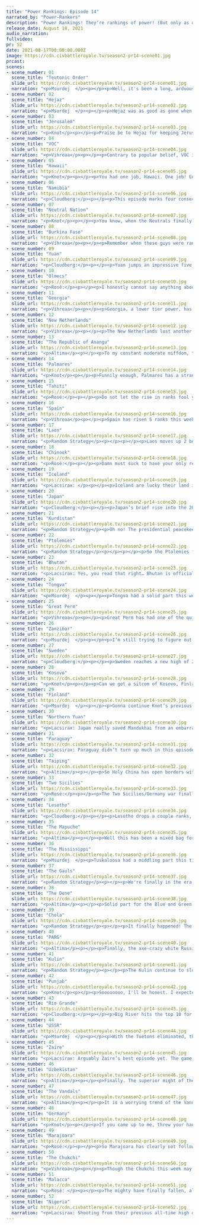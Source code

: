 ```yaml
---
title: "Power Rankings: Episode 14"
narrated_by: "Power-Rankers"
description: "Power Rankings! They’re rankings of power! (But only as of the instant of the end of the previous episode, as these are not meant to be future predictions!) Power Rankings!"
release_date: August 18, 2021
audio_narration:
fullvideo:
pr: S2
date: 2021-08-17T00:00:00.000Z
image: https://cdn.civbattleroyale.tv/season2-pr14-scene01.jpg
prcast:
scenes:
- scene_number: 01
  scene_title: "Teutonic Order"
  slide_url: https://cdn.civbattleroyale.tv/season2-pr14-scene01.jpg
  narration: "<p>Msurdej  </p><p></p><p>Well, it's been a long, arduous process, but the Teutons are finally dead. Stuck in the middle of Europe, Hermann had his hands full almost immediately, losing much of his empire to the USSR. Bottled up between Lenin, Wilhelm, and a few smaller but still savvy civs, The Order found itself spending multiple turns at the bottom. Their rise above that was not due to Teutonic triumphs, but everyone else’s failures. In the end, the Teutons came from a drawn out, tag team, one two punch, delivered by the unlikely combination of Sweden and Kosovo. But take heart those three people who supported the Teutonic Order; you did better than expected.</p>"
- scene_number: 02
  scene_title: "Hejaz"
  slide_url: https://cdn.civbattleroyale.tv/season2-pr14-scene02.jpg
  narration: "<p>Msurdej  </p><p></p><p>Hejaz was as good as gone when the part was nearly over. But at the last moment, Ali pulled some magic out of his hat, and recaptured the city of Taif. While this is a miracle, it will be a short lived one. With enemies abound, a city with half health and no defenses, Hejaz’s last act seems to be more his dying gasp than his second wind. Let this be the last chance to get your stocks in order before the power of Hejaz falls for good.</p>"
- scene_number: 03
  scene_title: "Jerusalem"
  slide_url: https://cdn.civbattleroyale.tv/season2-pr14-scene03.jpg
  narration: "<p>Knot</p><p></p><p>Praise be to Hejaz for keeping Jerusalem from sinking to last place in the PR despite Jerusalem losing the city of Aleppo. Praise be to the Teuton Knights for propelling Jerusalem up a spot in the final ranking, and praise be to all Jerusalem’s neighbors for being terrible at fighting wars good for so long. May Jerusalem’s death be swift and painless</p>"
- scene_number: 04
  scene_title: "VOC"
  slide_url: https://cdn.civbattleroyale.tv/season2-pr14-scene04.jpg
  narration: "<p>Vihreaa</p><p></p><p>Contrary to popular belief, VOC is still alive! After managing to evade Hawaii, they have narrowly managed to avoid death, after peacing out with Hawaii. Now, will a declaration of war from Malacca end their entire game? Yes. But that doesn’t mean that Malacca is guaranteed to declare war on them anytime soon.</p>"
- scene_number: 05
  scene_title: "Hawaii"
  slide_url: https://cdn.civbattleroyale.tv/season2-pr14-scene05.jpg
  narration: "<p>Knot</p><p></p><p>You had one job, Hawaii. One job! End the VOC! It wouldn’t have improved your chances of winning at all. Heck, it probably would have gotten you killed, but it would have made you memorable, but nooooooooo! You had to peace out, and leave them to limp along another day. Ugh! I hope the Chukchi devour you for your mediocrity.</p>"
- scene_number: 06
  scene_title: "Namibia"
  slide_url: https://cdn.civbattleroyale.tv/season2-pr14-scene06.jpg
  narration: "<p>Cloudberg:</p><p></p><p>This episode marks four consecutive episodes in which I ranked all the civs, realized I was missing one, then discovered it was Namibia.</p>"
- scene_number: 07
  scene_title: "Neutral Nation"
  slide_url: https://cdn.civbattleroyale.tv/season2-pr14-scene07.jpg
  narration: "<p>Knot</p><p></p><p>You know, when the Neutrals finally kick the bucket, I will miss them. I could care less for a lot of these bottom feeders, but the Neutrals have just seen so much. They’ve seen almost every North American civ rise and fall. Dene, Chinook, Mississippi, New Netherlands, Dene again, all held in high regard and the top dog on the continent, and subsequently saw their hype evaporate into the aether. Rio Grande now remains the main attacker on the continent (if you don’t count the Chukchi, I suppose.) Some of those other civs may attempt to rise again, and perhaps the Neutrals will live to see even the Rio Grande fall in a new world, or perhaps they will be extinguished before they see the end of the story. Perhaps, a power will rise that the Neutrals will fail to know.</p>"
- scene_number: 08
  scene_title: "Burkina Faso"
  slide_url: https://cdn.civbattleroyale.tv/season2-pr14-scene08.jpg
  narration: "<p>Vihreaa</p><p></p><p>Remember when these guys were ranked number 1? Me neither… (right power rankers??) Burkina Faso has had a great rise and fall throughout the game, not dissimilar to what we saw in Askia in the last royale. After being effectively rolled by the technologically superior Nigeria, Burkina Faso’s chances of winning are effectively destroyed. Northwest Africa just seems to not be a good place to spawn for the long game.</p>"
- scene_number: 09
  scene_title: "Yuan"
  slide_url: https://cdn.civbattleroyale.tv/season2-pr14-scene09.jpg
  narration: "<p>Cloudberg:</p><p></p><p>Yuan jumps an impressive five ranks as everybody else near the bottom is fuckin dying. Yuan, on the other hand, is not at war with any of their neighbors and anyone who does try to kill them needs open borders with the Chukchi, so they’re liable to survive quite a while.</p>"
- scene_number: 10
  scene_title: "Olmecs"
  slide_url: https://cdn.civbattleroyale.tv/season2-pr14-scene10.jpg
  narration: "<p>Rosé:</p><p></p><p>I honestly cannot say anything about the big head boys tbh besides how much of a disappointment they've been this season. Seriously there were no mentions of them this part and their ONLY mention by the PRs is Aaron saying their stats are doo doo. Rio Grande or Marajoara, please eliminate them for the good of mankind.</p>"
- scene_number: 11
  scene_title: "Georgia"
  slide_url: https://cdn.civbattleroyale.tv/season2-pr14-scene11.jpg
  narration: "<p>Vihreaa</p><p></p><p>Georgia, a lower tier power, has a unique special ability: 2 cores. This comes in handy when they are declared war on by a higher power, like, say, Uzbekistan. Now even if they lose their core, they have an entire other core that they can fall back to. Excellent! Georgia will continue to live.</p>"
- scene_number: 12
  scene_title: "New Netherlands"
  slide_url: https://cdn.civbattleroyale.tv/season2-pr14-scene12.jpg
  narration: "<p>Vihreaa</p><p></p><p>The New Netherlands lost another city to Rio Grande, but fortunately the last of their cities are in more defensible positions. Once a well known regional power, the New Netherlands have now fallen from grace because of the Vandal invasion, and now are barely bigger than the Neutral Nation, a civ whose capital they captured.</p>"
- scene_number: 13
  scene_title: "The Republic of Anangu"
  slide_url: https://cdn.civbattleroyale.tv/season2-pr14-scene13.jpg
  narration: "<p>Altima</p><p></p><p>To my constant moderate miffdom, the Republic of Amata continues to exist. I do have to respect their shrewd diplomats- while their cities are all in the process of horrible hell bombing, no marines stand on their shores, and the Kulin continue to stay satisfied with the chunk of Australia they already have. As greater powers die around them, the Amatan rank can only rise.</p><p></p><p>At least until the Kulin awake and they violently stop rising.</p>"
- scene_number: 14
  scene_title: "Palmares"
  slide_url: https://cdn.civbattleroyale.tv/season2-pr14-scene14.jpg
  narration: "<p>Knot</p><p></p><p>Funnily enough, Palmares has a strangely large army. Like it’s certainly not a big army, but it’s only slightly smaller than Japan at this moment, and definitely higher than a lot of their rump counterparts. I doubt they can do anything with it, but if Palmares suddenly decided to snipe some cities from Chinook, or the Olmecs next part, don’t say I didn’t warn you.</p>"
- scene_number: 15
  scene_title: "Tahiti"
  slide_url: https://cdn.civbattleroyale.tv/season2-pr14-scene15.jpg
  narration: "<p>Rosé:</p><p></p><p>Do not let the rise in ranks fool you, Tahiti might be in serious danger for the first time in forever due to its war with Marajoara going south. If they leave the war a city ahead then that's good for them, but the living second that the South American empire decides to bring its actually advanced navy into the pacific, then it's a wrap. Also they lost Fa'a'a to Chukchi.</p>"
- scene_number: 16
  scene_title: "Spain"
  slide_url: https://cdn.civbattleroyale.tv/season2-pr14-scene16.jpg
  narration: "<p>Vihreaa</p><p></p><p>Spain has risen 5 ranks this week by effectively doing nothing. Incredible! With a fragmented empire surrounded by either a regional or world power, Spain is essentially just waiting to be declared war on, but perhaps they will choose to go out how the Teutons did, by choosing their own fate, which one can only respect them for.</p>"
- scene_number: 17
  scene_title: "Laos"
  slide_url: https://cdn.civbattleroyale.tv/season2-pr14-scene17.jpg
  narration: "<p>Random Strategy</p><p></p><p></p><p>Laos moves up 2 because Georgia and Burkina Faso move down. They are now at war with Taiping but due to the mountainous terrain and reliance on open borders this isn't particularly worrying.</p>"
- scene_number: 18
  scene_title: "Chinook"
  slide_url: https://cdn.civbattleroyale.tv/season2-pr14-scene18.jpg
  narration: "<p>Rosé:</p><p></p><p>Damn must suck to have your only remaining accomplishment of the game reversed when Tongva, despite just recovering from a Malaccan invasion, can retake their former cities. Due to terrain advantage, Malacca should not face too much more damage from Tongva, but the mental toll of the once great empire losing to Tongva should be enough to put even the proudest people in the nation to shame.</p>"
- scene_number: 19
  scene_title: "Iceland"
  slide_url: https://cdn.civbattleroyale.tv/season2-pr14-scene19.jpg
  narration: "<p>Lacsirax: </p><p></p><p>Iceland are lucky their land is so barren and cold, because they’re apparently not worth finishing off. Mississippi and Germany have both backed off from completing the conquest now. Who knows - maybe they’ll make it to Endgame on disinterest alone.</p>"
- scene_number: 20
  scene_title: "Japan"
  slide_url: https://cdn.civbattleroyale.tv/season2-pr14-scene20.jpg
  narration: "<p>Cloudberg:</p><p></p><p>Japan’s brief rise into the 20s has been quite rudely dashed, as Northern Yuan—a civ which has lost its capital—takes Kakuei’s boastful letter and shoves it back down his throat. Japan was briefly able to take the former Manchu capital, Mukden, but Northern Yuan soon swept back and took Mukden, Nagoya, and Osaka. Japan’s last remaining mainland city is threatened as well. Sadly, the days of Japan’s Siberian empire are over, and it’s probably going to be all downhill from here.</p>"
- scene_number: 21
  scene_title: "Kurdistan"
  slide_url: https://cdn.civbattleroyale.tv/season2-pr14-scene21.jpg
  narration: "<p>Random Strategy</p><p>Oh no! The presidential peacekeeping divisions of Zaire are attacking, together with strange men somehow dropping in from the sky! They have already managed to capture 2 Kurdish cities! Kurdistan is still in the process of researching rifles right now so doesn't really have anything to fight them off. The good news is that the Ptolemies are in between them and the Zaire core so should be a really good distraction. And the Ptolemies do have the tech required to fight them off (even if they don't have the production) so that should probably delay Zaire long enough they peace out with Kurdistan before any major damage. Hopefully.</p>"
- scene_number: 22
  scene_title: "Ptolemies"
  slide_url: https://cdn.civbattleroyale.tv/season2-pr14-scene22.jpg
  narration: "<p>Random Strategy</p><p></p><p></p><p>So the Ptolemies finally managed to peace out with Nigeria, at the cost of basically everything that wasn't originally owned by Hejaz. That was to be expected and did leave the Ptolemies in a tolerable position where they could still defeat most of their neighbours thanks to their modern army. However, it seems that Cleopatra's woes are not over. One of those easily defeatable neighbours was Hejaz, and as Cleopatra already owns their capital and their territory, it's only natural that she would lay claim to those lands. So when Zaire declared war on Hejaz, Cleopatra quickly did the same to try grabbing the cities before they were gone. Unfortunately, Zaire did not tolerate this and quickly declared war on the Ptolemies in turn. Now Zaire haven’t actually managed to even damage a Ptolemy city yet, and previously back in Africa, Zaire completely failed to make any impact, so you might think this isn’t scary. But that was then; now Zaire has paratroopers and their presidential UU (which in this situation are just basic machine guns). What the Ptolemies need in order to survive this is to kill the presidential divisions in Arabia, then abuse Zaire's pathetic navy and lack of airforce to contain them on the other side of the red sea. Then they only have to deal with the paratroopers who will be dropping without any siege equipment which should be manageable. </p><p></p><p></p>"
- scene_number: 23
  scene_title: "Bhutan"
  slide_url: https://cdn.civbattleroyale.tv/season2-pr14-scene23.jpg
  narration: "<p>Lacsirax: Yes, you read that right… Bhutan is officially in the top 30. Things have gotten that rough for the civs below them, that they’re being outclassed by this game’s token Himalayan turtle. And Bhutan’s probably the weakest example of such a turtle yet, not having the promising start of Nepal or the plucky tenacity of Tibet. But the Himalayan start is what it is: if Punjab can’t break them, no one can yet.</p>"
- scene_number: 24
  scene_title: "Tongva"
  slide_url: https://cdn.civbattleroyale.tv/season2-pr14-scene24.jpg
  narration: "<p>Msurdej  </p><p></p><p>Tongva had a solid part this week, picking up a pair of cities from the crumbling Chinook. While it's unsure for certain whether Toypurina will hold them, it is pretty likely.  From here though, it doesn’t seem likely they will eliminate the Chinook, or even take their capital. But regardless, it’s still hard to see Tongva continue to rise. Rio Grande is a wall to the east, the pass to Mississippi is small and mountainous, and Malacca and the Chuckhi would always love to muscle in on Tongva. Is it possible for Tongva to keep winning? Maybe, but the outlook ain't great.</p>"
- scene_number: 25
  scene_title: "Great Perm"
  slide_url: https://cdn.civbattleroyale.tv/season2-pr14-scene25.jpg
  narration: "<p>Vihreaa</p><p></p><p>Great Perm has had one of the quietest games of all of the empire’s in this royale, considering their size. The last time they changed their number of cities was part 5, and they have done just about nothing since. With a war with Georgia, maybe they will do something in this royale before they are wiped out by either PARG or the USSR.</p>"
- scene_number: 26
  scene_title: "Zanzibar"
  slide_url: https://cdn.civbattleroyale.tv/season2-pr14-scene26.jpg
  narration: "<p>Msurdej  </p><p></p><p>I’m still trying to figure out when and how Zanazibar got into this place. They have 8 cities, more than half of which are one tile island cities or Antarctic posts. And yet, they persist.So I will reiterate the wishes of my fellow PR Knot, and ask that Zanzibar end its pitiful existence.</p>"
- scene_number: 27
  scene_title: "Sweden"
  slide_url: https://cdn.civbattleroyale.tv/season2-pr14-scene27.jpg
  narration: "<p>Cloudberg:</p><p></p><p>Sweden reaches a new high of 26th this episode (not counting episode 0) by continuing to do nothing while other civs that were above them, such as Burkina Faso, plunge into the nether rankings. It’s a solid strategy, and at this rate they might just make it to Cycle 2 (endgame) by avoiding all war, which is, well, let’s just say compared to what we expected of Karl, it’s a disappointment.</p>"
- scene_number: 28
  scene_title: "Kosovo"
  slide_url: https://cdn.civbattleroyale.tv/season2-pr14-scene28.jpg
  narration: "<p>Knot</p><p></p><p>Can we get a sitcom of Kosovo, Finland, & Sweden living in an apartment together? Call it “the mid carders” or something. You know, Kosovo keeps trying to go out and become a big civ on the cylinder, but is clearly inadequate to the task all while Finland and Sweden watch pityingly on a couch? Like Kosovo says, “Look, Sweden and Finland! I have decided to eliminate the scourge upon the capital: the Teutons! This will finally give me a seat at the big table in Europe, and then Germany will finally respect me,” and then Sweden and Finland just sigh and shake their heads. </p>"
- scene_number: 29
  scene_title: "Finland"
  slide_url: https://cdn.civbattleroyale.tv/season2-pr14-scene29.jpg
  narration: "<p>Msurdej  </p><p></p><p>Gonna continue Knot’s previous sitcom idea, because let’s be real, it’s more interesting than everything Finland has done this game.Finland ends up being the laziest one who we see maybe once or twice an episode, usually responding to one of Kosovo’s latest schemes with a sigh. While they wouldn’t do much, even when compared to the e-catboy streamer Sweden, Finland would probably be the emotional heart of the trio, picking Kosovo up when their plan inevitably failed with a rousing war on “Country too far away for it to matter.”</p>"
- scene_number: 30
  scene_title: "Northern Yuan"
  slide_url: https://cdn.civbattleroyale.tv/season2-pr14-scene30.jpg
  narration: "<p>Lacsirax: Japan really saved Mandukhai from an embarrassing episode. There’s no way of sugarcoating the bad news: Northern Yuan lost their capital, relocating to Ordos north of Lake Baikal, and a fair chunk of their former core to a technologically superior foe. They did a decent job to stem the bleeding before it got much worse - I don’t think there was much stopping Kolchak from ripping straight through the centre of their remaining territory, but Mandukhai managed to wriggle out without ceding a single city in the peace treaty. Still, it’s a serious knock to Northern Yuan’s stocks that would have played out much worse if it wasn’t for Japan’s misguided gambit in hitting them while they were down. Tanaka’s DoW allowed Mandukhai to sweep through the majority of Japan’s long-held Siberian claims, with only Yokohama remaining (and the war still raging). Northern Yuan are probably the lowest ranked civ that it’s still reasonable to have expectations for; neighbours like Taiping and the rest of Japan are not unthinkable targets in the future, and as long as they can avoid bleeding too much more territory before Endgame, it’s too early to rule them out from a solid showing there.</p>"
- scene_number: 31
  scene_title: "Paraguay"
  slide_url: https://cdn.civbattleroyale.tv/season2-pr14-scene31.jpg
  narration: "<p>Lacsirax: Paraguay didn’t turn up much in this episode; the action of South America is very much happening around them. We came into CBRX solidly expecting them to be at the forefront of every war on the continent, at least until they were inevitably torn apart, and bizarrely they’re instead playing one of the most neutral games on the Cylinder. The Marajoara offensive on Mapuche is a mixed blessing; their scary northern neighbour now has a substantial border with their core, but on the other hand, invading the Mapuche would now be much more straightforward, which is essentially Paraguay’s only path into relevance.</p>"
- scene_number: 32
  scene_title: "Taiping"
  slide_url: https://cdn.civbattleroyale.tv/season2-pr14-scene32.jpg
  narration: "<p>Altima</p><p></p><p>So Holy China has open borders with Malacca. That’s neat; it points to the idea that they may be buddy enough to avoid a potential Third Ruining War. They’re using that open border agreement to funnel their men into a killzone in the vain hope of invading Laos, but hey, those who get bunted out of the Potential Great Power Club will take what they can get.</p>"
- scene_number: 33
  scene_title: "Two Sicilies"
  slide_url: https://cdn.civbattleroyale.tv/season2-pr14-scene33.jpg
  narration: "<p>Rosé:</p><p></p><p>The Two Sicilies/Germany war finally happened, only problem being that the Alps are hell to cross. A bunch of back and forth occurred , Two Sicilies lost Italy proper, and here we are now. Unfortunately, Sicilies insistence on filling the entire Mediterranean with low level ships is coming back to bite it, as Germany's land based army seems to be on the constant offensive. Sure the Adriatic sea is off limits, but when your enemy has a little thing called raw technological and numerical advantage, they can just brute force their way through.</p>"
- scene_number: 34
  scene_title: "Lesotho"
  slide_url: https://cdn.civbattleroyale.tv/season2-pr14-scene34.jpg
  narration: "<p>Cloudberg:</p><p></p><p>Lesotho drops a couple ranks, almost falling out of the top 20, as Africa continues to consolidate and Moshoeshoe continues to watch from the sidelines. Lesotho looks increasingly vulnerable; in fact, Zaire looks like it could pretty easily do to lesotho what Nigeria did to Burkina Faso. Which makes Lesotho a bit of a risky stock, considering that they could drop 20 places the second Zaire declares war. For now though, the fact that everyone else is even worse keeps them up here, alongside other civs that once looked good but aren’t anymore, like Taiping and the Mapuche.</p>"
- scene_number: 35
  scene_title: "The Mapuche"
  slide_url: https://cdn.civbattleroyale.tv/season2-pr14-scene35.jpg
  narration: "<p>Altima</p><p></p><p>Well this has been a mixed bag for the Mapuche. On the one hand, their naval supremacy in theater has flipped a few islands their way; on the other hand, they’ve continued to lose inland cities despite the hell terrain of the Amazon. Net loss IMO, although the falling fortunes of others and the relatively small size of the exchange either way leaves them gaining a rank regardless. Still, the war is not over yet; navally, P’kuee has opened another front in that theater, so while she may still be able to continue her inland push, the sea still belongs to the brown and yellow.</p>"
- scene_number: 36
  scene_title: "The Mississippi"
  slide_url: https://cdn.civbattleroyale.tv/season2-pr14-scene36.jpg
  narration: "<p>Msurdej  </p><p>Tuskaloosa had a middling part this time around. He managed to pick up a city from the Tongva, who had taken it from Chinook, which is good. But they did lose a core city to The Dene, which is bad. For now, Tuskaloosa should refocus on building up his armies and cities before going to war again.</p>"
- scene_number: 37
  scene_title: "The Gauls"
  slide_url: https://cdn.civbattleroyale.tv/season2-pr14-scene37.jpg
  narration: "<p>Random Strategy</p><p></p><p>We're finally in the era where European powers can meddle in the middle-east and fight proxy wars there! Hooray! That's just what everyone loves! And since nothing is happening at home for the Gauls, I'll talk about this instead. Middle-eastern meddling got started when the Ptolemies gave away a few cities to both Nigeria and 2 Sicilies. Oh but the Ptolemies were tricksy, and gave away cities in a pattern so as to create exclaves and bordergore. So when Germany declared war on 2 Sicilies, the KGL (German foreign legion) also managed to capture the Hermoupolis exclave. Zaire is of course also participating heavily in the bordergore by having their paratroopers capture Kurdish cities and attacking the Ptolemies. Georgia, Kosovo and the Nigerian exclave are murdering Jerusalem. Chola and Punjab spent the part fighting over Oman. And of course despite being on opposite sides of the conflict, the Ptolemies, Zaire and the KGL are all partitioning Hejaz, since nobody likes Hejaz. In all this the Gauls are also having some fun by attacking the Ptolemies, though unfortunately the Gaullish foreign legion seems to comprise of just a few cuirassiers. They are unlikely to be successful. TLDR: the Middle East is in utter chaos and is a right mess and the Gaullish foreign legion are going to have a horrible time there.</p><p></p><p></p>"
- scene_number: 38
  scene_title: "The Dene"
  slide_url: https://cdn.civbattleroyale.tv/season2-pr14-scene38.jpg
  narration: "<p>Altima</p><p></p><p>Solid part for the Blue and Green flag, as they finally break the North American stalemate to conquer a core city off the Mississippi and pillage another to irrelevance. They still have far to go, and they still have a limit as to how far they can go given the big river in the living room, but progress is progress and progress gets ranks.</p>"
- scene_number: 39
  scene_title: "Chola"
  slide_url: https://cdn.civbattleroyale.tv/season2-pr14-scene39.jpg
  narration: "<p>Random Strategy</p><p></p><p>It finally happened! The conflict we've all been waiting for! Chola vs Punjab rematch! And it looks like Chola came off slightly worse by the end. Both sides keep the same number of cities, but Chola had some of their cities flip. But really this outcome was predictable and why I was not rating Chola as highly as others in the past weeks. Punjab is an (almost) landlocked civ that has beelined land military while ignoring navy. Chola is an (almost) entirely coastal civ that has gone hard into boats. The expected result of this conflict is the civ with the good land military can't defeat the enemy navy and the civ with the good navy can't defeat the enemy ground forces, so they just end up flipping all the coastal cities. Now here's the issue: “all the coastal cities” means all Chola cities, not any Punjabi ones. And that is pretty much what happened here. However, there was another problem, and that is that all of Chola's good boats require coal, and they just didn't have enough of it, which means most of their navy was still outdated frigates and privateers. Meanwhile, Punjab does have ironclads (the boat that is unlocked by land military techs instead of naval techs for some reason) and does actually have the coal to power them, which has meant that Punjab performed better than expected at sea, and even crossed the Persian Gulf to flip cities in Arabia!</p><p></p><p></p>"
- scene_number: 40
  scene_title: "PARG"
  slide_url: https://cdn.civbattleroyale.tv/season2-pr14-scene40.jpg
  narration: "<p>Altima</p><p></p><p>Finally, the axe-crazy white Russians have actually fought a war competently and walked away with a capital. It only took a few Uralic meat grinders. For now, they are at peace, likely consolidating their new acquisitions. For the future, they still have issues. Their tech is the big one, it makes them very vulnerable to their southern neighbor, who has like twice the effective science and twelve techs on them. They need to do some teching up, lest they find themselves in a Iroquoi-Metis scenario.</p>"
- scene_number: 41
  scene_title: "Kulin"
  slide_url: https://cdn.civbattleroyale.tv/season2-pr14-scene41.jpg
  narration: "<p>Random Strategy</p><p></p><p>The Kulin continue to slowly grow, keeping up with Malacca by settling every island possible. And they have been very successful at converting their large population into science, now a sizeable amount in the lead in terms of effective science and on par to start outteching Malacca next part. Now how well is the Kulin prepared for a fight with Malacca? The Kulin have gone for the interesting (read: bad) strategy of avoiding navy. They did FINALLY get Navigation this part, but that's only useful for taking out someone like Tahiti; it does nothing against a modern navy. They have instead invested into land units, such as anti-aircraft guns to deal with the Malaccan airforce, and paratroopers so that they can attack cities without touching that icky water, though without oil or planes themselves, it's difficult to imagine what the paratroopers can hope to achieve. The Kulin also got the Manhattan project which certainly has a possibility of being interesting... And speaking of attacking Tahiti, that is something the Kulin should definitely consider, before the Chukchi and Marajoara conquer everything.</p><p></p>"
- scene_number: 42
  scene_title: "Punjab"
  slide_url: https://cdn.civbattleroyale.tv/season2-pr14-scene42.jpg
  narration: "<p>Knot</p><p></p><p>Soooooooo, I'll be honest. I expected Punjab to do better in their war with Chola. It’s probably debatable that they did eventually “win” the war. They ended up eating through a lot of Chola’s navy, but you could honestly make the same argument the other way around. Chola ate through a ton of Punjab’s resources. Really, this whole war produced only losers, and that is quite bad for Punjab because Chola is kinda their primary expansion target. What else do they have? Bhutan: A rocky turtle they have had no luck overcoming, and the Uzbeks: a giant green wall that Punjab would have to be incredibly lucky to even chip a city or two off. Chola is kinda their best option. They better come back with better weapons next time, or they may not ever move beyond their current borders.</p>"
- scene_number: 43
  scene_title: "Rio Grande"
  slide_url: https://cdn.civbattleroyale.tv/season2-pr14-scene43.jpg
  narration: "<p>Cloudberg:</p><p></p><p>Big River hits the top 10 for the first time since episode 0, as their neighbors continue to screw each other and another New Netherland city starts flying the pink and magenta. Of course, all Rio Grande really needs to do is sit pretty, because it’s not like anyone can touch them. Anything else they capture is just a bonus.</p><p></p><p>I will also take this moment to mention that Rio Grande has their UU, the Vaquero, which replaces the cavalry, has a bonus attacking across rivers, and can be expended to create an improved source of horses.</p>"
- scene_number: 44
  scene_title: "USSR"
  slide_url: https://cdn.civbattleroyale.tv/season2-pr14-scene44.jpg
  narration: "<p>Msurdej  </p><p></p><p>With the Tuetons eliminated, the USSR might be moved to action to avenge them, move against Kosov, and end their long nap. And maybe they’ll unban Splinter Twin in Modern. Or bring back Firefly. And maybe scallops’ll fly outta my pants! Heck, if we’re still wishing for things that ain't happening, I’ll take a million dollars USD as well!</p>"
- scene_number: 45
  scene_title: "Zaire"
  slide_url: https://cdn.civbattleroyale.tv/season2-pr14-scene45.jpg
  narration: "<p>Lacsirax: Arguably Zaire’s best episode yet. The game always changes when paratroopers join the fray, and Mobutu’s deployment of them exemplified their utility, taking core cities from Kurdistan, a nation half a continent away, while simultaneously able to bully the remnants of Hejaz off of Africa. So why no rank increase? You probably know exactly why: Nigeria’s increased domination of the top half of the continent is starting to turn them into less of an annoying neighbour and more of an existential threat. It’s currently difficult to call a theoretical war between the two, but Nigeria’s techs are increasing at breakneck speed, and if they strike at a time of serious tech advantage they could cut a serious chunk out of Zaire’s core. That is a big if; in all likeliness, we won’t see the border change too much before Endgame. Zaire’s best bets are to consolidate their Arabian gains with an evisceration of the Ptolemies, before finally turning on their feeble neighbours to the south: Zanzibar, Lesotho and Namibia, all of whom would now quickly fall to Mobutu’s mighty armies.</p>"
- scene_number: 46
  scene_title: "Uzbekistan"
  slide_url: https://cdn.civbattleroyale.tv/season2-pr14-scene46.jpg
  narration: "<p>Altima</p><p></p><p>Finally. The superior might of the Uzbek production base has ground Georgia into a fine Siberian paste. The question is, where shall they go now? Were I them, I’d hit the PARG now, as our boys in green have a substantial tech, production, and manpower lead, and Kolchack is still busy rebuilding his new conquests. That manpower lead in particular is crucial- PARG has barely 1/3rd the pointy sticks as the Uzbeks. Naturally, A’s gonna Aye, but they do have a strong option should they decide to press their momentum.</p>"
- scene_number: 47
  scene_title: "The Vandals"
  slide_url: https://cdn.civbattleroyale.tv/season2-pr14-scene47.jpg
  narration: "<p>Altima</p><p></p><p>It is a worrying trend of the Vandals to not finish their meals. Sure, they took all the coastal cities and a few inland ones from former #1 BF, but they peaced out essentially just in time for the Nigerians to swoop in and damn near kill them. The most problematic part of the whole exchange is that this puts them with a real border with a #1 contender, and a real land power at that, and that border is just a huge green tide at the doorsteps of their core. This is not unnavigable, but it does represent a major potential future problem- the Nigerians have made their bread by rumping major power potentials, after all.</p>"
- scene_number: 48
  scene_title: "Germany"
  slide_url: https://cdn.civbattleroyale.tv/season2-pr14-scene48.jpg
  narration: "<p>Knot</p><p></p><p>If you came up to me, threw your hands dramatically in the air, and said “I give up! Everyone in Europe is a sloth never to awaken again,” I would be slightly mystified how you found me IRL, but I wouldn’t exactly blame your lack of confidence. Like what’d Germany do last part? Wage their seven millionth useless war on Two Sicilies. What’d they do this part? Continue to wage their seven millionth useless war against Two Sicilies with a bonus capture in the Middle East for some reason! It’s really no surprise that as stars on other continents begin to rise, Germany starts to slip from the top tier of civs.</p><p></p><p>That said, I would advise caution about forgetting about Germany. They might be in a better position than they’ve been in a long while. They still have Kosovo, Sweden, Finland, and possibly the Gauls as potential invasion targets, and even if they continue to throw their troops against the rock that is Two Sicilies, they do appear to be finally gaining traction. They might be able to actually make some decent gains after forever. The bottom line is Germany still has monster stats, and somebody has to break through the European stalemate eventually… Well, unless Endgame resets the board.</p>"
- scene_number: 49
  scene_title: "Marajoara"
  slide_url: https://cdn.civbattleroyale.tv/season2-pr14-scene49.jpg
  narration: "<p>Rosé:</p><p></p><p>So Marajoara has clearly not followed my advice and went on the warpath. Did it work out for them? ehh kinda? Like they got Temu Ko despite the city being a living fortress, good job, but they may lose their cities in the Pacific to Tahiti. Due to their actually existent naval tech they'll probably take them back in the near future, hell they might even take the Tahitian capital all things considered, only time will tell. I will still stand by the fact that Marajoara needs to peace out and core up but what they are doing now is clearly working.</p>"
- scene_number: 50
  scene_title: "The Chukchi"
  slide_url: https://cdn.civbattleroyale.tv/season2-pr14-scene50.jpg
  narration: "<p>Vihreaa</p><p></p><p>Though the Chukchi this week may have fallen a spot, they are doing fine. They have been building up their strength and are surrounded by empires that they have advantages over, to both their east and west. With a strong navy, they could conquer many coastal cities in the Pacific.I have high hopes for the Chukchi, and I’m confident that they can deliver on those hopes.</p>"
- scene_number: 51
  scene_title: "Malacca"
  slide_url: https://cdn.civbattleroyale.tv/season2-pr14-scene51.jpg
  narration: "<p>Rosé: </p><p></p><p>The mighty have finally fallen, although it's not entirely their fault in all honesty. Sure the lack of land units to take the Anangus and not securing Tongva are both blunders, and Chola is still a viable threat under proper strategy, but neither compete with the fact that Nigeria is just too damn good right now. Of course Malacca can always respond in kind to regain its number one spot, a swift Taiping invasion would probably achieve this so long as a coalition doesn't occur. Regardless, the fact that the reigning champion of the cylinder has finally been challenged should cause some alarm in Malacca, Malacca; the capital of Malacca.</p>"
- scene_number: 52
  scene_title: "Nigeria"
  slide_url: https://cdn.civbattleroyale.tv/season2-pr14-scene52.jpg
  narration: "<p>Lacsirax: Shooting from their previous all-time high of 7 to the top spot, Nigeria are also the seventh nation to top our rankings thus far in CBRX2. How fitting that they achieved it by demolishing our most notorious #1, Burkina Faso. But this has been an incredible effort far longer than one mere episode, from dealing with Sankara’s expansions way back in Episode 2, then taking time out to successfully turtle their way into a science lead (and picking up a lot of wonders in the meantime). Their subsequent reawakening to conquer the Ptolemies - in a war we thought Zaire would take most spoils from, remember - cemented them as a real threat. but immediately turning around and capitulating their old rival Burkina Faso is what’s given them their gold medal here. Suddenly the Vandals look very vulnerable; suddenly Zaire looks less invincible, and suddenly the fate of an already weakened Middle East looks to be in Awolowo’s hands. Of the other continents, only small Australia and the still-much-weaker South America have a similar clear frontrunner - but Nigeria need no such qualifiers. A deserved #1 from a civ that has thus far played a perfect game</p>"
---
```

